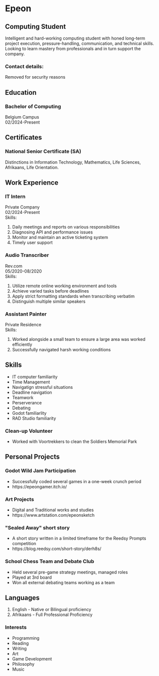 <html>
<body>
<h1>Epeon</h1>
  <section>
    <h2>Computing Student</h2>
    <p>Intelligent and hard-working computing student with honed long-term project execution, pressure-handling,
communication, and technical skills. Looking to learn mastery from professionals and in turn support the company.</p>
  </section>
  <section>
    <h3>Contact details:</h3>
      <p>Removed for security reasons</p>
  </section>
  <section>
    <h2>Education</h2>
      <article><h3>Bachelor of Computing</h3>Belgium Campus<br>02/2024-Present</article>
    <h2>Certificates</h2>
      <article><h3>National Senior Certificate (SA)</h3>Distinctions in Information Technology, Mathematics, Life Sciences,
Afrikaans, Life Orientation.</article>
  </section>
  <section>
    <h2>Work Experience</h2>
    <article>
      <h3>IT Intern</h3>
      <p>Private Company<br>02/2024-Present<br>Skills:</p>
      <ol>
        <li>Daily meetings and reports on various responsibilities</li>
        <li>Diagnosing API and performance issues</li>
        <li>Monitor and maintain an active ticketing system</li>
        <li>Timely user support</li>
      </ol>
      <h3>Audio Transcriber</h3>
      <p>Rev.com<br>05/2020-08/2020<br>Skills:</p>
      <ol>
        <li>Utilize remote online working environment and tools</li>
        <li>Achieve varied tasks before deadlines</li>
        <li>Apply strict formatting standards when transcribing verbatim</li>
        <li>Distinguish multiple similar speakers</li>
      </ol>
      <h3>Assistant Painter</h3>
      <p>Private Residence<br>Skills:</p>
      <ol>
        <li>Worked alongside a small team to ensure a large area was worked efficiently</li>
        <li>Successfully navigated harsh working conditions</li>
      </ol>
      <!---empty comment-->
    </article>
  </section>
  <section>
    <h2>Skills</h2>
    <ul>
      <li>IT computer familiarity</li>
      <li>Time Management</li>
      <li>Navigatign stressful situations</li>
      <li>Deadline navigation</li>
      <li>Teamwork</li>
      <li>Perserverance</li>
      <li>Debating</li>
      <li>Godot familiarlity</li>
      <li>RAD Studio familiarity</li>
    </ul>
  </section>
  <section>
    <article>
      <h3>Clean-up Volunteer</h3>
      <ul>
        <li>Worked with Voortrekkers to clean the Soldiers Memorial Park</li>
      </ul>
    </article>
    <h2>Personal Projects</h2>
    <article>
      <h3>Godot Wild Jam Participation</h3>
      <ul>
        <li>Successfully coded several games in a one-week crunch period</li>
        <li><a>https://epeongamer.itch.io/</a></li>
      </ul>
    </article>
    <article>
      <h3>Art Projects</h3>
      <ul>
        <li>Digital and Traditional works and studies</li>
        <li><a>https://www.artstation.com/epeonsketch</a></li>
      </ul>
    </article>
    <article>
      <h3>"Sealed Away" short story</h3>
      <ul>
        <li>A short story written in a limited timeframe for the Reedsy Prompts
competition</li>
        <li><a>https://blog.reedsy.com/short-story/derh8s/</a></li>
      </ul>
    </article>
    <article>
      <h3>School Chess Team and Debate Club</h3>
      <ul>
        <li>Held several pre-game strategy meetings, managed roles</li>
        <li>Played at 3rd board</li>
        <li>Won all external debating teams working as a team</li>
      </ul>
    </article>
  </section>
  <section>
    <h2>Languages</h2>
    <ol>
      <li>English - Native or Bilingual proficiency</li>
      <li>Afrikaans - Full Professional Proficiency</li>
    </ol>
  </section>
  <section>
    <h3>Interests</h3>
    <ul>
      <li>Programming</li>
      <li>Reading</li>
      <li>Writing</li>
      <li>Art</li>
      <li>Game Development</li>
      <li>Philosophy</li>
      <li>Music</li>
    </ul>
  </section>
</body>
</html>
